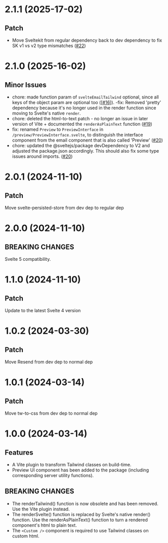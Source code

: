 # 2.1.1 (2025-17-02)

## Patch

- Move Sveltekit from regular dependency back to dev dependency to fix SK v1 vs v2 type mismatches ([#22](https://github.com/steveninety/svelte-email-tailwind/issues/22))

# 2.1.0 (2025-16-02)

## Minor Issues

-  chore: made function param of `svelteEmailTailwind` optional, since all keys of the object param are optional too ([[#16](https://github.com/steveninety/svelte-email-tailwind/issues/16)]).
-fix: Removed 'pretty' dependency because it's no longer used in the render function since moving to Svelte's native `render`.
- chore: deleted the html-to-text patch - no longer an issue in later version of Vite + documented the `renderAsPlainText` function ([#19](https://github.com/steveninety/svelte-email-tailwind/issues/19))
- fix: renamed `Preview` to `PreviewInterface` in `/preview/PreviewInterface.svelte`, to distinguish the interface component from the email component that is also called 'Preview' ([#20](https://github.com/steveninety/svelte-email-tailwind/issues/20))
- chore: updated the @sveltejs/package devDependency to V2 and adjusted the package.json accordingly. This should also fix some type issues around imports. ([#20](https://github.com/steveninety/svelte-email-tailwind/issues/20))

# 2.0.1 (2024-11-10)

## Patch

Move svelte-persisted-store from dev dep to regular dep

# 2.0.0 (2024-11-10)

## BREAKING CHANGES

Svelte 5 compatibility.

# 1.1.0 (2024-11-10)

## Patch

Update to the latest Svelte 4 version

# 1.0.2 (2024-03-30)

## Patch

Move Resend from dev dep to normal dep

# 1.0.1 (2024-03-14)

## Patch

Move tw-to-css from dev dep to normal dep

# 1.0.0 (2024-03-14)

## Features

- A Vite plugin to transform Tailwind classes on build-time.
- Preview UI component has been added to the package (including corresponding server utility functions).

## BREAKING CHANGES

- The renderTailwind() function is now obsolete and has been removed. Use the Vite plugin instead.
- The renderSvelte() function is replaced by Svelte's native render() function. Use the renderAsPlainText() function to turn a rendered component's html to plain text.
- The `<Custom />` component is required to use Tailwind classes on custom html.
